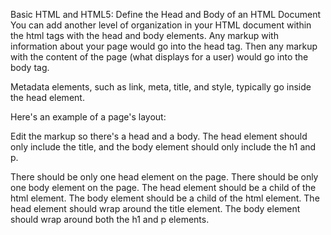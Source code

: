 Basic HTML and HTML5: Define the Head and Body of an HTML Document
You can add another level of organization in your HTML document within the html tags with the head and body elements. Any markup with information about your page would go into the head tag. Then any markup with the content of the page (what displays for a user) would go into the body tag.

Metadata elements, such as link, meta, title, and style, typically go inside the head element.

Here's an example of a page's layout:

<!DOCTYPE html>
<html>
  <head>
    <!-- metadata elements -->
  </head>
  <body>
    <!-- page contents -->
  </body>
</html>

Edit the markup so there's a head and a body. The head element should only include the title, and the body element should only include the h1 and p.

There should be only one head element on the page.
There should be only one body element on the page.
The head element should be a child of the html element.
The body element should be a child of the html element.
The head element should wrap around the title element.
The body element should wrap around both the h1 and p elements.